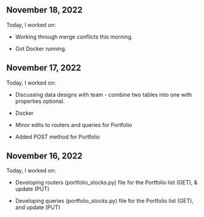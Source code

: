 ## November 18, 2022

Today, I worked on:

* Working through merge conflicts this morning.

* Got Docker running.



## November 17, 2022

Today, I worked on:

* Discussing data designs with team - combine two tables into one with properties optional.

* Docker

* Minor edits to routers and queries for Portfolio

* Added POST method for Portfolio


## November 16, 2022

Today, I worked on:

* Developing routers (portfolio_stocks.py) file for the Portfolio list (GET), & update (PUT)

* Developing queries (portfolio_stocks.py) file for the Portfolio list (GET), and update (PUT)
